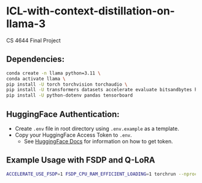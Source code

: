 # ICL-with-context-distillation-on-llama-3

CS 4644 Final Project

## Dependencies:

```bash
conda create -n llama python=3.11 \
conda activate llama \
pip install -U torch torchvision torchaudio \
pip install -U transformers datasets accelerate evaluate bitsandbytes huggingface_hub trl peft \
pip install -U python-dotenv pandas tensorboard
```

## HuggingFace Authentication:

-   Create `.env` file in root directory using `.env.example` as a template.
-   Copy your HuggingFace Access Token to `.env`.
    -   See [HuggingFace Docs](https://huggingface.co/docs/hub/en/security-tokens) for information on how to get token.

## Example Usage with FSDP and Q-LoRA

```bash
ACCELERATE_USE_FSDP=1 FSDP_CPU_RAM_EFFICIENT_LOADING=1 torchrun --nproc_per_node=4 ./scripts/run_fsdp_qlora.py --config llama_3_70b_fsdp_qlora.yaml
```
